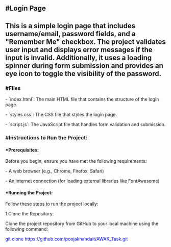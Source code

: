 <h2>#Login Page<h2>
        This is a simple login page that includes username/email, password fields, and a "Remember Me" checkbox.
        The project validates user input and displays error messages if the input is invalid. Additionally, 
        it uses a loading spinner during form submission and provides an eye icon to toggle the visibility of the password.
  
<h3>#Files</h3>
     <p>- `index.html`: The main HTML file that contains the structure of the login page.</p>
     <p>- `styles.css`: The CSS file that styles the login page.</p>
     <p>- `script.js`: The JavaScript file that handles form validation and submission.</p>
     
<h3>#Instructions to Run the Project:</h3>

 <h4>*Prerequisites:</h4>
                <p>Before you begin, ensure you have met the following requirements:</p>
                    <p>- A web browser (e.g., Chrome, Firefox, Safari)</p>
                    <p>- An internet connection (for loading external libraries like FontAwesome)</p>
<h4>*Running the Project:</h4>
                <p>Follow these steps to run the project locally:</p>
                     <p>1.Clone the Repository:</p>
                           <p>Clone the project repository from GitHub to your local machine using the following command:</p>
                           <p style="color:blue;">git clone https://github.com/poojakhandait/AWAK_Task.git</p>



        
